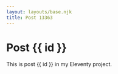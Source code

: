 ```yaml
---
layout: layouts/base.njk
title: Post 13363
---
```


# Post {{ id }}

This is post {{ id }} in my Eleventy project.
